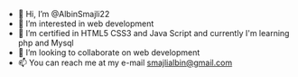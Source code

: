 - 👋 Hi, I’m @AlbinSmajli22
- 👀 I’m interested in web development
- 🌱 I’m certified in HTML5 CSS3 and Java Script and currently I'm learning php and Mysql
- 💞️ I’m looking to collaborate on web development
- 📫 You can reach me at my e-mail smajlialbin@gmail.com

<!---
AlbinSmajli22/AlbinSmajli22 is a ✨ special ✨ repository because its `README.md` (this file) appears on your GitHub profile.
You can click the Preview link to take a look at your changes.
--->
